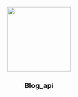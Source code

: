<!-- PROJECT LOGO -->
<br />
<div align="center">
  <image src="https://github.com/user-attachments/assets/b3dc80ba-8804-4cbd-bc6b-dd31fbb679ba" width="150px" margin-bottom="-10px"/>
  <h3 align="center">Blog_api</h3>
</div>



